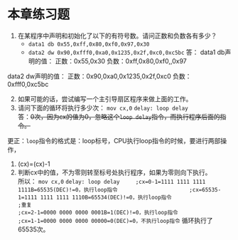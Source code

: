 # 本章练习题
1. 在某程序中声明和初始化了以下的有符号数。请问正数和负数各有多少？
    - `data1 db 0x55,0xff,0x80,0xf0,0x97,0x30`
    - `data2 dw 0x90,0xfff0,0xa0,0x1235,0x2f,0xc0,0xc5bc`
答：
data1 db声明的值：
正数：0x55,0x30
负数：0xff,0x80,0xf0,,0x97

data2 dw声明的值：
正数：0x90,0xa0,0x1235,0x2f,0xc0
负数：0xfff0,0xc5bc

2. 如果可能的话，尝试编写一个主引导扇区程序来做上面的工作。
3. 请问下面的循环将执行多少次：
            `mov cx,0`
    `delay: loop delay`  
答：~~0次，因为cx的值为0，忽略这个`loop delay`指令，而执行程序后面的指令。~~

更正：`loop`指令的格式是：loop标号，CPU执行loop指令的时候，要进行两部操作，
1. (cx)=(cx)-1
2. 判断cx中的值，不为零则转至标号处执行程序，如果为零则向下执行。  
所以：
           `mov cx,0`
    `delay: loop delay     ;cx=0-1=1111 1111 1111 1111B=65535(DEC)!=0，执行loop指令`
    `                      ;cx=65535-1=1111 1111 1111 1110B=65534(DEC)!=0，执行loop指令`
    `                      ;重复                                                  `
    `                       ;cx=2-1=0000 0000 0000 0001B=1(DEC)!=0，执行loop指令`
    `                       ;cx=1-1=0000 0000 0000 00000=0(DEC)=0，不执行loop指令`
    循环执行了65535次。